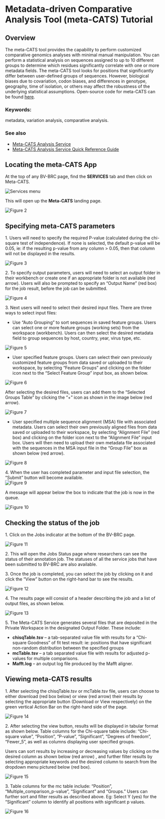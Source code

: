 # Metadata-driven Comparative Analysis Tool (meta-CATS) Tutorial

## Overview
The meta-CATS tool provides the capability to perform customized comparative genomics analyses with minimal manual manipulation. You can perform a statistical analysis on sequences assigned to up to 10 different groups to determine which residues significantly correlate with one or more metadata fields. The meta-CATS tool looks for positions that significantly differ between user-defined groups of sequences. However, biological biases due to covariation, codon biases, and differences in genotype, geography, time of isolation, or others may affect the robustness of the underlying statistical assumptions. Open-source code for meta-CATS can be found [here](https://github.com/JCVenterInstitute/Meta-CATS). 

### Keywords:
metadata, variation analysis, comparative analysis. 

### See also
* [Meta-CATS Analysis Service](https://beta.bv-brc.org/app/MetaCATS)
* [Meta-CATS Analysis Service Quick Reference Guide](../../quick_references/services/metacats.html)

## Locating the meta-CATS App

At the top of any BV-BRC page, find the **SERVICES** tab and then click on Meta-CATS. 
 
![Services menu](../../quick_references/images/bv_services_menu.png)

This will open up the **Meta-CATS** landing page. 

![Figure 2](./images/Picture2.png "Figure 2")

## Specifying meta-CATS parameters

1\. Users will need to specify the required P-value (calculated during the chi-square test of independence). If none is selected, the default p-value will be 0.05, ie: if the resulting p-value from any column > 0.05, then that column will not be displayed in the results. 

![Figure 3](./images/Picture3.png "Figure 3")

2\.	To specify output parameters, users will need to select an output folder in their workbench or create one if an appropriate folder is not available (red arrow). Users will also be prompted to specify an “Output Name” (red box) for the job result, before the job can be submitted. 

![Figure 4](./images/Picture4.png "Figure 4")

3\.	Next users will need to select their desired input files. There are three ways to select input files: 

   * Use “Auto Grouping” to sort sequences in saved feature groups. Users can select one or more feature groups (working sets) from the  workspace (workbench). Users can then select the desired metadata field to group sequences by host, country, year, virus type, etc. 

![Figure 5](./images/Picture5.png "Figure 5")

   * User specified feature groups. Users can select their own previously customized  feature groups from data saved or uploaded to their workspace, by selecting “Feature Groups” and clicking on the folder icon next to the “Select Feature Group” input box, as shown below. 

![Figure 6](./images/Picture6.png "Figure 6")

After selecting the desired files, users can add them to the “Selected Groups Table” by clicking the “+” icon as shown in the image below (red arrow).  

![Figure 7](./images/Picture7.png "Figure 7")

   * User specified multiple sequence alignment (MSA) file with associated metadata. Users can select their own previously aligned files from data saved or uploaded to their workspace, by selecting “Alignment File”  (red box) and clicking on the folder icon next to the “Alignment File” input box. Users will then need to upload their own metadata file associated with the sequences in the MSA input file in the “Group File” box as shown below (red arrow). 

![Figure 8](./images/Picture8.png "Figure 8")

4\.	When the user has completed parameter and input file selection, the “Submit” button will become available.  
![Figure 9](./images/Picture9.png "Figure 9")

A message will appear below the box to indicate that the job is now in the queue. 

![Figure 10](./images/Picture10.png "Figure 10")

## Checking the status of the job

1\.	Click on the Jobs indicator at the bottom of the BV-BRC page. 

![Figure 11](./images/Picture11.png "Figure 11")

2\.	This will open the Jobs Status page where researchers can see the status of their annotation job. The statuses of all the service jobs that have been submitted to BV-BRC are also available. 

3\.	Once the job is completed, you can select the job by clicking on it and click the “View” button on the right-hand bar to see the results. 

![Figure 12](./images/Picture12.png "Figure 12")

4\.	The results page will consist of a header describing the job and a list of output files, as shown below. 

![Figure 13](./images/Picture13.png "Figure 13")

5\.	The Meta-CATS Service generates several files that are deposited in the Private Workspace in the designated Output Folder. These include: 

   * **chisqTable.tsv** – a tab-separated value file with results for a “Chi-square Goodness” of fit test result: ie: positions that have significant non-random distribution between the specified groups
   * **mcTable.tsv** – a tab separated value file with results for adjusted  p-values for multiple comparisons.
   * **Mafft.log** – an output log file produced by the Mafft aligner. 

 ## Viewing meta-CATS results

1\.	After selecting the chisqTable.tsv or mcTable.tsv file, users can choose to either download (red box below) or view (red arrow) their results by selecting the appropriate button (Download or View respectively) on the green vertical Action Bar on the right-hand side of the page. 

![Figure 14](./images/Picture14.png "Figure 14")

2\.	After selecting the view button, results will be displayed in tabular format as shown below. Table columns for the Chi-square table include: “Chi-square value”, “Position”, “P-value”, “Significant”, “Degrees of freedom”, “Fewer_5”, as well as columns displaying user specified groups. 

Users can sort results by increasing or decreasing values by clicking on the desired column as shown below (red arrow) , and further filter results by selecting appropriate keywords and the desired column to search from the dropdown menu pictured below (red box). 

![Figure 15](./images/Picture15.png "Figure 15")

3\.	Table columns for the mc table include: 
“Position”, “Multiple_comparison_p-value”, “Significant” and “Groups.” Users can further sort and filter results as described above. Eg: Select Y (yes) for the “Significant” column to identify all positions with significant p values. 

![Figure 16](./images/Picture16.png "Figure 16")